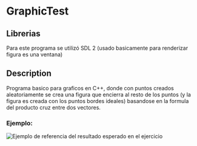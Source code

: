 # GraphicTest

## Librerias
Para este programa se utilizó SDL 2 (usado basicamente para renderizar figura es una ventana)

## Description

Programa basico para graficos en C++, donde con puntos creados aleatoriamente se crea una figura que encierra al resto de los puntos (y la figura es creada con los puntos bordes ideales) basandose en la formula del producto cruz entre dos vectores.

### Ejemplo:

<img src="https://cdn.discordapp.com/attachments/907296858970415144/999848792478191616/unknown.png" title="Imagen de ejemplo" alt="Ejemplo de referencia del resultado esperado en el ejercicio">
